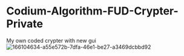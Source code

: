 # Codium-Algorithm-FUD-Crypter-Private
My own coded crypter with new gui
![166104634-a55e572b-7dfa-46e1-be27-a3469dcbbd92](https://user-images.githubusercontent.com/56716326/170660294-23385f02-81a5-4042-9aa4-d9abf48d7130.png)
